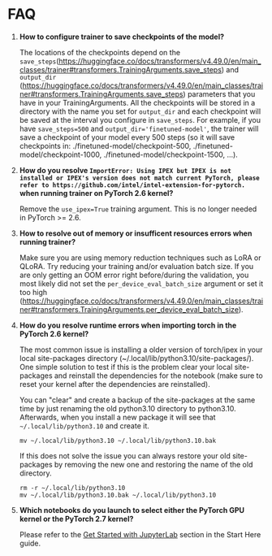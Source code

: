 # FAQ

1. **How to configure trainer to save checkpoints of the model?**

    The locations of the checkpoints depend on the `save_steps`(https://huggingface.co/docs/transformers/v4.49.0/en/main_classes/trainer#transformers.TrainingArguments.save_steps) and `output_dir` (https://huggingface.co/docs/transformers/v4.49.0/en/main_classes/trainer#transformers.TrainingArguments.save_steps) parameters that you have in your TrainingArguments. All the checkpoints will be stored in a directory with the name you set for `output_dir` and each checkpoint will be saved at the interval you configure in `save_steps`. For example, if you have `save_steps=500` and `output_dir='finetuned-model'`, the trainer will save a checkpoint of your model every 500 steps (so it will save checkpoints in: ./finetuned-model/checkpoint-500, ./finetuned-model/checkpoint-1000, ./finetuned-model/checkpoint-1500, ...).

2. **How do you resolve `ImportError: Using IPEX but IPEX is not installed or IPEX's version does not match current PyTorch, please refer to https://github.com/intel/intel-extension-for-pytorch.` when running trainer on PyTorch 2.6 kernel?**

    Remove the `use_ipex=True` training argument. This is no longer needed in PyTorch >= 2.6.

3. **How to resolve out of memory or insufficent resources errors when running trainer?**

    Make sure you are using memory reduction techniques such as LoRA or QLoRA. Try reducing your training and/or evaluation batch size. If you are only getting an OOM error right before/during the validation, you most likely did not set the `per_device_eval_batch_size` argument or set it too high (https://huggingface.co/docs/transformers/v4.49.0/en/main_classes/trainer#transformers.TrainingArguments.per_device_eval_batch_size).

4. **How do you resolve runtime errors when importing torch in the PyTorch 2.6 kernel?**

    The most common issue is installing a older version of torch/ipex in your local site-packages directory (~/.local/lib/python3.10/site-packages/). One simple solution to test if this is the problem clear your local site-packages and reinstall the dependencies for the notebook (make sure to reset your kernel after the dependencies are reinstalled).

    You can "clear" and create a backup of the site-packages at the same time by just renaming the old python3.10 directory to python3.10. Afterwards, when you install a new package it will see that `~/.local/lib/python3.10` and create it.

    ```
    mv ~/.local/lib/python3.10 ~/.local/lib/python3.10.bak
    ```

    If this does not solve the issue you can always restore your old site-packages by removing the new one and restoring the name of the old directory.

    ```
    rm -r ~/.local/lib/python3.10
    mv ~/.local/lib/python3.10.bak ~/.local/lib/python3.10
    ```
5. **Which notebooks do you launch to select either the PyTorch GPU kernel or the PyTorch 2.7 kernel?**

    Please refer to the [Get Started with JupyterLab](https://github.com/ACANETS/genai-labs/blob/main/StartHere.md#get-started-with-jupyterlab) section in the Start Here guide.






